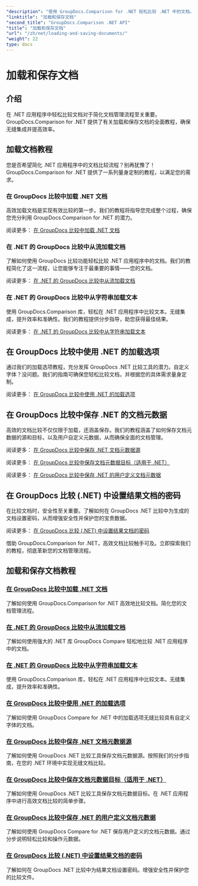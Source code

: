 ```yaml
---
"description": "使用 GroupDocs.Comparison for .NET 轻松比较 .NET 中的文档。学习加载、保存以及利用加载选项实现高效的文档管理。"
"linktitle": "加载和保存文档"
"second_title": "GroupDocs.Comparison .NET API"
"title": "加载和保存文档"
"url": "/zh/net/loading-and-saving-documents/"
"weight": 22
type: docs
---
```

# 加载和保存文档

## 介绍

在 .NET 应用程序中轻松比较文档对于简化文档管理流程至关重要。GroupDocs.Comparison for .NET 提供了有关加载和保存文档的全面教程，确保无缝集成并提高效率。

## 加载文档教程

您是否希望简化 .NET 应用程序中的文档比较流程？别再犹豫了！GroupDocs.Comparison for .NET 提供了一系列量身定制的教程，以满足您的需求。

### 在 GroupDocs 比较中加载 .NET 文档

高效加载文档是实现有效比较的第一步。我们的教程将指导您完成整个过程，确保您充分利用 GroupDocs.Comparison for .NET 的潜力。

阅读更多： [在 GroupDocs 比较中加载 .NET 文档](./loading-documents/)

### 在 .NET 的 GroupDocs 比较中从流加载文档

了解如何使用 GroupDocs 比较功能轻松比较 .NET 应用程序中的文档。我们的教程简化了这一流程，让您能够专注于最重要的事情——您的文档。

阅读更多： [在 .NET 的 GroupDocs 比较中从流加载文档](./loading-documents-from-stream/)

### 在 .NET 的 GroupDocs 比较中从字符串加载文本

使用 GroupDocs.Comparison 库，轻松在 .NET 应用程序中比较文本。无缝集成，提升效率和准确性。我们的教程提供分步指导，助您获得最佳结果。

阅读更多： [在 .NET 的 GroupDocs 比较中从字符串加载文本](./loading-text-from-string/)

## 在 GroupDocs 比较中使用 .NET 的加载选项

通过我们的加载选项教程，充分发挥 GroupDocs .NET 比较工具的潜力。自定义字体？没问题。我们的指南可确保您轻松比较文档，并根据您的具体需求量身定制。

阅读更多： [在 GroupDocs 比较中使用 .NET 的加载选项](./using-load-options/)

## 在 GroupDocs 比较中保存 .NET 的文档元数据

高效的文档比较不仅仅限于加载，还涵盖保存。我们的教程涵盖了如何保存文档元数据的源和目标，以及用户自定义元数据，从而确保全面的文档管理。

阅读更多： [在 GroupDocs 比较中保存 .NET 文档元数据源](./saving-documents-metadata-source/)

阅读更多： [在 GroupDocs 比较中保存文档元数据目标（适用于 .NET）](./saving-documents-metadata-target/)

阅读更多： [在 GroupDocs 比较中保存 .NET 的用户定义文档元数据](./saving-user-defined-document-metadata/)

## 在 GroupDocs 比较 (.NET) 中设置结果文档的密码

在比较文档时，安全性至关重要。了解如何在 GroupDocs .NET 比较中为生成的文档设置密码，从而增强安全性并保护您的宝贵数据。

阅读更多： [在 GroupDocs 比较 (.NET) 中设置结果文档的密码](./setting-password-for-resultant-document/)

借助 GroupDocs.Comparison for .NET，高效文档比较触手可及。立即探索我们的教程，彻底革新您的文档管理流程。
## 加载和保存文档教程
### [在 GroupDocs 比较中加载 .NET 文档](./loading-documents/)
了解如何使用 GroupDocs.Comparison for .NET 高效地比较文档。简化您的文档管理流程。
### [在 .NET 的 GroupDocs 比较中从流加载文档](./loading-documents-from-stream/)
了解如何使用强大的 .NET 库 GroupDocs Compare 轻松地比较 .NET 应用程序中的文档。
### [在 .NET 的 GroupDocs 比较中从字符串加载文本](./loading-text-from-string/)
使用 GroupDocs.Comparison 库，轻松在 .NET 应用程序中比较文本。无缝集成，提升效率和准确性。
### [在 GroupDocs 比较中使用 .NET 的加载选项](./using-load-options/)
了解如何使用 GroupDocs Compare for .NET 中的加载选项无缝比较具有自定义字体的文档。
### [在 GroupDocs 比较中保存 .NET 文档元数据源](./saving-documents-metadata-source/)
了解如何使用 GroupDocs .NET 比较工具保存文档元数据源。按照我们的分步指南，在您的 .NET 环境中实现无缝文档比较。
### [在 GroupDocs 比较中保存文档元数据目标（适用于 .NET）](./saving-documents-metadata-target/)
了解如何使用 GroupDocs .NET 比较工具保存文档元数据目标。在 .NET 应用程序中进行高效文档比较的简单步骤。
### [在 GroupDocs 比较中保存 .NET 的用户定义文档元数据](./saving-user-defined-document-metadata/)
了解如何使用 GroupDocs Compare for .NET 保存用户定义的文档元数据。通过分步说明轻松比较和操作元数据。
### [在 GroupDocs 比较 (.NET) 中设置结果文档的密码](./setting-password-for-resultant-document/)
了解如何在 GroupDocs .NET 比较中为结果文档设置密码。增强安全性并保护您的比较文件。